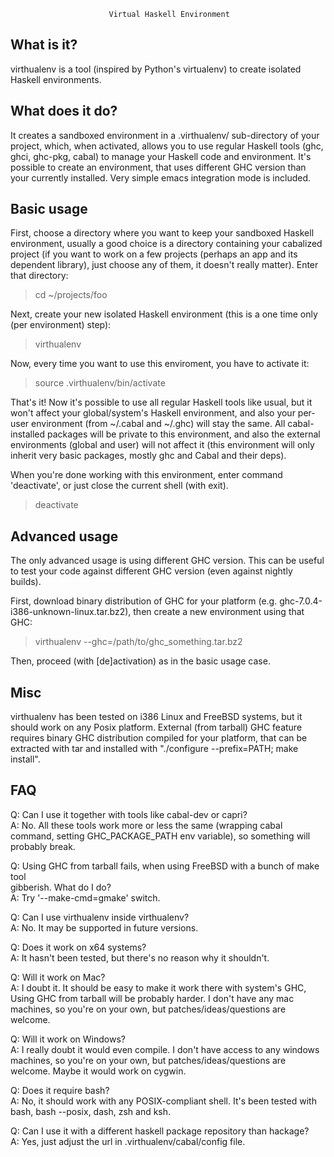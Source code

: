                           Virtual Haskell Environment

What is it?
-----------
virthualenv is a tool (inspired by Python's virtualenv)
to create isolated Haskell environments.


What does it do?
----------------
It creates a sandboxed environment in a .virthualenv/ sub-directory
of your project, which, when activated, allows you to use regular Haskell tools
(ghc, ghci, ghc-pkg, cabal) to manage your Haskell code and environment.
It's possible to create an environment, that uses different GHC version
than your currently installed. Very simple emacs integration mode is included.

Basic usage
-----------
First, choose a directory where you want to keep your
sandboxed Haskell environment, usually a good choice is a directory containing
your cabalized project (if you want to work on a few projects
(perhaps an app and its dependent library), just choose any of them,
it doesn't really matter). Enter that directory:

> cd ~/projects/foo

Next, create your new isolated Haskell environment
(this is a one time only (per environment) step):

> virthualenv

Now, every time you want to use this enviroment, you have to activate it:

> source .virthualenv/bin/activate

That's it! Now it's possible to use all regular Haskell tools like usual,
but it won't affect your global/system's Haskell environment, and also
your per-user environment (from ~/.cabal and ~/.ghc) will stay the same.
All cabal-installed packages will be private to this environment,
and also the external environments (global and user) will not affect it
(this environment will only inherit very basic packages,
mostly ghc and Cabal and their deps).

When you're done working with this environment, enter command 'deactivate',
or just close the current shell (with exit).

> deactivate

Advanced usage
--------------
The only advanced usage is using different GHC version.
This can be useful to test your code against different GHC version
(even against nightly builds).

First, download binary distribution of GHC for your platform
(e.g. ghc-7.0.4-i386-unknown-linux.tar.bz2),
then create a new environment using that GHC:

> virthualenv --ghc=/path/to/ghc_something.tar.bz2

Then, proceed (with [de]activation) as in the basic usage case.

Misc
----
virthualenv has been tested on i386 Linux and FreeBSD systems,
but it should work on any Posix platform. External (from tarball) GHC feature
requires binary GHC distribution compiled for your platform,
that can be extracted with tar and installed with
"./configure --prefix=PATH; make install".

FAQ
---
Q: Can I use it together with tools like cabal-dev or capri?  
A: No. All these tools work more or less the same (wrapping cabal command,
   setting GHC_PACKAGE_PATH env variable), so something will probably break.

Q: Using GHC from tarball fails, when using FreeBSD with a bunch of make tool  
   gibberish. What do I do?  
A: Try '--make-cmd=gmake' switch.

Q: Can I use virthualenv inside virthualenv?  
A: No. It may be supported in future versions.

Q: Does it work on x64 systems?  
A: It hasn't been tested, but there's no reason why it shouldn't.

Q: Will it work on Mac?  
A: I doubt it. It should be easy to make it work there with system's GHC,
   Using GHC from tarball will be probably harder. I don't have any mac
   machines, so you're on your own, but patches/ideas/questions are welcome.

Q: Will it work on Windows?  
A: I really doubt it would even compile. I don't have access to any windows
   machines, so you're on your own, but patches/ideas/questions are welcome.
   Maybe it would work on cygwin.

Q: Does it require bash?  
A: No, it should work with any POSIX-compliant shell. It's been tested with
   bash, bash --posix, dash, zsh and ksh.

Q: Can I use it with a different haskell package repository than hackage?  
A: Yes, just adjust the url in .virthualenv/cabal/config file.
